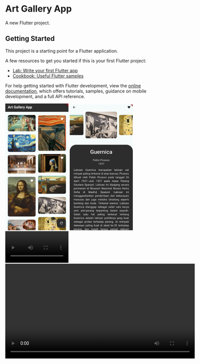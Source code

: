 # Art Gallery App

A new Flutter project.

## Getting Started

This project is a starting point for a Flutter application.

A few resources to get you started if this is your first Flutter project:

- [Lab: Write your first Flutter app](https://docs.flutter.dev/get-started/codelab)
- [Cookbook: Useful Flutter samples](https://docs.flutter.dev/cookbook)

For help getting started with Flutter development, view the
[online documentation](https://docs.flutter.dev/), which offers tutorials,
samples, guidance on mobile development, and a full API reference.

<img src="./images/ss1.jpg" alt="List Page" width="200" />
<img src="./images/ss2.jpg" alt="Detail Page" width="200" />
<video width="200" controls>
  <source src="./images/app-feature.mp4" type="video/mp4">
</video>
<video width="600" controls>
  <source src="./images/web-responsive.mp4" type="video/mp4">
</video>
